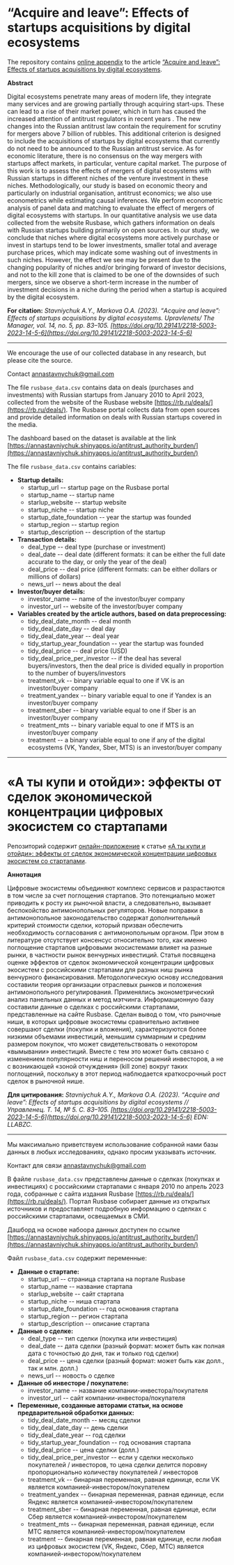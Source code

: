 # “Acquire and leave”: Effects of startups acquisitions by digital ecosystems

The repository contains [online appendix](https://annastavniychuk.shinyapps.io/antitrust_authority_burden/) to the article [“Acquire and leave”: Effects of startups acquisitions by digital ecosystems](https://doi.org/10.29141/2218-5003-2023-14-5-6).

**Abstract**

Digital ecosystems penetrate many areas of modern life, they integrate many services and are growing partially through acquiring start-ups. These can lead to a rise of their market power, which in turn has caused the increased attention of antitrust regulators in recent years . The new changes into the Russian antitrust law contain the requirement for scrutiny for mergers above 7 billion of rubbles. This additional criterion is designed to include the acquisitions of startups by digital ecosystems that currently do not need to be announced to the Russian antitrust service. As for economic literature, there is no consensus on the way mergers with startups affect markets, in particular, venture capital market. The purpose of this work is to assess the effects of mergers of digital ecosystems with Russian startups in different niches of the venture investment in these niches. Methodologically, our study is based on economic theory and particularly on industrial organisation, antitrust economics; we also use econometrics while estimating causal inferences. We perform econometric analysis of panel data and matching to evaluate the effect of mergers of digital ecosystems with startups. In our quantitative analysis we use data collected from the website Rusbase, which gathers information on deals with Russian startups building primarily on open sources. In our study, we conclude that niches where digital ecosystems more actively purchase or invest in startups tend to be lower investments, smaller total and average purchase prices, which may indicate some washing out of investments in such niches. However, the effect we see may be present due to the changing popularity of niches and/or bringing forward of investor decisions, and not to the kill zone that is claimed to be one of the downsides of such mergers, since we observe a short-term increase in the number of investment decisions in a niche during the period when a startup is acquired by the digital ecosystem.

**For citation:** *Stavniychuk А.Y., Markova О.А. (2023). “Acquire and leave”: Effects of startups acquisitions by digital ecosystems. Upravlenets/ The Manager, vol. 14, no. 5, pp. 83–105. [https://doi.org/10.29141/2218-5003-2023-14-5-6](https://doi.org/10.29141/2218-5003-2023-14-5-6)*

---

We encourage the use of our collected database in any research, but please cite the source.

Contact [annastavnychuk@gmail.com](mailto:annastavnychuk@gmail.com)

The file `rusbase_data.csv` contains data on deals (purchases and investments) with Russian startups from January 2010 to April 2023, collected from the website of the Rusbase website [https://rb.ru/deals/](https://rb.ru/deals/). The Rusbase portal collects data from open sources and provide detailed information on deals with Russian startups covered in the media. 

The dashboard based on the dataset is available at the link [https://annastavniychuk.shinyapps.io/antitrust_authority_burden/](https://annastavniychuk.shinyapps.io/antitrust_authority_burden/)

The file `rusbase_data.csv` contains cariables:

- **Startup details:**
   - startup_url -- startup page on the Rusbase portal
   - startup_name -- startup name
   - starlup_website -- startup website
   - startup_niche -- startup niche
   - startup_date_foundation -- year the startup was founded
   - startup_region -- startup region
   - startup_description -- description of the startup
- **Transaction details:**
   - deal_type -- deal type (purchase or investment)
   - deal_date -- deal date (different formats: it can be either the full date accurate to the day, or only the year of the deal)
   - deal_price -- deal price (different formats: can be either dollars or millions of dollars)
   - news_url -- news about the deal
- **Investor/buyer details:**
   - investor_name -- name of the investor/buyer company
   - investor_url -- website of the investor/buyer company
- **Variables created by the article authors, based on data preprocessing:**
   - tidy_deal_date_month -- deal month
   - tidy_deal_date_day -- deal day
   - tidy_deal_date_year -- deal year
   - tidy_startup_year_foundation -- year the startup was founded
   - tidy_deal_price -- deal price (USD)
   - tidy_deal_price_per_investor -- if the deal has several buyers/investors, then the deal price is divided equally in proportion to the number of buyers/investors
   - treatment_vk -- binary variable equal to one if VK is an investor/buyer company
   - treatment_yandex -- binary variable equal to one if Yandex is an investor/buyer company
   - treatment_sber -- binary variable equal to one if Sber is an investor/buyer company
   - treatment_mts -- binary variable equal to one if MTS is an investor/buyer company
   - treatment -- a binary variable equal to one if any of the digital ecosystems (VK, Yandex, Sber, MTS) is an investor/buyer company

---

# «А ты купи и отойди»: эффекты от сделок экономической концентрации цифровых экосистем со стартапами
 
Репозиторий содержит [онлайн-приложение](https://annastavniychuk.shinyapps.io/antitrust_authority_burden/) к статье [«А ты купи и отойди»: эффекты от сделок экономической концентрации цифровых экосистем со стартапами](https://doi.org/10.29141/2218-5003-2023-14-5-6).

**Аннотация**

Цифровые экосистемы объединяют комплекс сервисов и разрастаются в том числе за счет поглощения стартапов. Это потенциально может приводить к росту их рыночной власти, а следовательно, вызывает беспокойство антимонопольных регуляторов. Новые поправки в антимонопольное законодательство содержат дополнительный критерий стоимости сделки, который призван обеспечить необходимость согласования с антимонопольным органом. При этом в литературе отсутствует консенсус относительно того, как именно поглощение стартапов цифровыми экосистемами влияет на разные рынки, в частности рынок венчурных инвестиций. Статья посвящена оценке эффектов от сделок экономической концентрации цифровых экосистем с российскими стартапами для разных ниш рынка венчурного финансирования. Методологическую основу исследования составили теория организации отраслевых рынков и положения антимонопольного регулирования. Применялись эконометрический анализ панельных данных и метод мэтчинга. Информационную базу составили данные о сделках с российскими стартапами, представленные на сайте Rusbase. Сделан вывод о том, что рыночные ниши, в которых цифровые экосистемы сравнительно активнее совершают сделки (покупки и вложения), характеризуются более низкими объемами инвестиций, меньшим суммарным и средним размером покупок, что может свидетельствовать о некотором «вымывании» инвестиций. Вместе с тем это может быть связано с изменением популярности ниш и переносом решений инвесторов, а не с возникающей «зоной отчуждения» (kill zone) вокруг таких поглощений, поскольку в этот период наблюдается краткосрочный рост сделок в рыночной нише.

**Для цитирования:** *Stavniychuk А.Y., Markova О.А. (2023). “Acquire and leave”: Effects of startups acquisitions by digital ecosystems // Управленец. Т. 14, № 5. С. 83–105. [https://doi.org/10.29141/2218-5003-2023-14-5-6](https://doi.org/10.29141/2218-5003-2023-14-5-6) EDN: LLABZC.*

---

Мы максимально приветствуем использование собранной нами базы данных в любых исследованиях, однако просим указывать источник. 

Контакт для связи [annastavnychuk@gmail.com](mailto:annastavnychuk@gmail.com)

В файле `rusbase_data.csv` представлены данные о сделках (покупках и инвестициях) с российскими стартапами с января 2010 по апрель 2023 года, собранные с сайта издания Rusbase [https://rb.ru/deals/](https://rb.ru/deals/). Портал Rusbase собирает данные из открытых источников и предоставляет подробную информацию о сделках с российскими стартапами, освещаемых в СМИ.

Дашборд на основе набоора данных доступен по ссылке [https://annastavniychuk.shinyapps.io/antitrust_authority_burden/](https://annastavniychuk.shinyapps.io/antitrust_authority_burden/) 

Файл `rusbase_data.csv` содержит переменные:

- **Данные о стартапе:**
  - startup_url -- страница стартапа на портале Rusbase
  - startup_name -- название стартапа
  - starlup_website -- сайт стартапа 
  - startup_niche -- ниша стартапа 
  - startup_date_foundation -- год основания стартапа
  - startup_region -- регион стартапа 
  - startup_description -- описание стартапа
- **Данные о сделке:** 
  - deal_type -- тип сделки (покупка или инвестиция)
  - deal_date -- дата сделки (разный формат: может быть как полная дата с точностью до дня, так и только год сделки)
  - deal_price -- цена сделки (разный формат: может быть как долл., так и млн. долл.)
  - news_url -- новость о сделке 
- **Данные об инвесторе / покупателе:** 
  - investor_name -- название компании-инвестора/покупателя
  - investor_url -- сайт компании-инвестора/покупателя
- **Переменные, созданные авторами статьи, на основе предварительной обработки данных:** 
  - tidy_deal_date_month -- месяц сделки 
  - tidy_deal_date_day -- день сделки 
  - tidy_deal_date_year -- год сделки 
  - tidy_startup_year_foundation -- год основания стартапа
  - tidy_deal_price -- цена сделки (долл.)
  - tidy_deal_price_per_investor -- если у сделки несколько покупателей / инвесторов, то цена сделки делится поровну пропорционально количеству покупателей / инвесторов
  - treatment_vk -- бинарная переменная, равная единице, если VK является компанией-инвестором/покупателем
  - treatment_yandex -- бинарная переменная, равная единице, если Яндекс является компанией-инвестором/покупателем
  - treatment_sber -- бинарная переменная, равная единице, если Сбер является компанией-инвестором/покупателем
  - treatment_mts -- бинарная переменная, равная единице, если МТС является компанией-инвестором/покупателем
  - treatment -- бинарная переменная, равная единице, если любая из цифровых экосистем (VK, Яндекс, Сбер, МТС) является компанией-инвестором/покупателем
